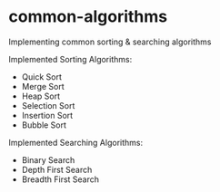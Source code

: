 # common-algorithms
Implementing common sorting &amp; searching algorithms


Implemented Sorting Algorithms:
<ul>
<li>Quick Sort</li>
<li>Merge Sort</li>
<li>Heap Sort</li>
<li>Selection Sort</li>
<li>Insertion Sort</li>
<li>Bubble Sort</li>
</ul>

Implemented Searching Algorithms:
<ul>
<li>Binary Search</li>
<li>Depth First Search</li>
<li>Breadth First Search</li>
</ul>
